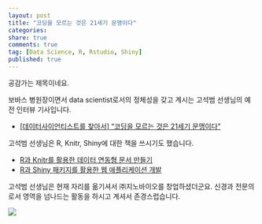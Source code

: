 ```yaml
---
layout: post
title: "코딩을 모르는 것은 21세기 문맹이다" 
categories: 
share: true
comments: true
tag: [Data Science, R, Rstudio, Shiny]
published: true
---
```


공감가는 제목이네요.

보바스 병원장이면서 data scientist로서의 정체성을 갖고 계시는 고석범 선생님의 예전 인터뷰 기사입니다.

* [\[데이터사이언티스트를 찾아서\] “코딩을 모르는 것은 21세기 문맹이다”](http://www.comworld.co.kr/news/articleView.html?idxno=47900)

고석범 선생님은 R, Knitr, Shiny에 대한 책을 쓰시기도 했습니다.

* [R과 Knitr를 활용한 데이터 연동형 문서 만들기](http://www.yes24.com/24/goods/12802994?scode=032&OzSrank=2)
* [R과 Shiny 패키지를 활용한 웹 애플리케이션 개발](http://www.yes24.com/24/goods/12187240?scode=032&OzSrank=3)

고석범 선생님은 현재 자리를 옮기셔서 ㈜지노바이오를 창업하셨더군요. 신경과 전문의로서 영역을 넘나드는 활동을 하시고 계셔서 존경스럽습니다.

![](http://www.dvnnews.com/news/photo/201510/13770_42596_3243.png)

